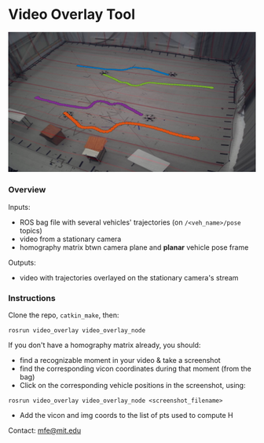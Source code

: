 
# Video Overlay Tool

![](./example_screenshot.png)

### Overview
Inputs:
- ROS bag file with several vehicles' trajectories (on `/<veh_name>/pose` topics)
- video from a stationary camera
- homography matrix btwn camera plane and **planar** vehicle pose frame

Outputs:
- video with trajectories overlayed on the stationary camera's stream

### Instructions
Clone the repo, `catkin_make`, then:

```
rosrun video_overlay video_overlay_node
```

If you don't have a homography matrix already, you should:
- find a recognizable moment in your video & take a screenshot
- find the corresponding vicon coordinates during that moment (from the bag)
- Click on the corresponding vehicle positions in the screenshot, using:
```
rosrun video_overlay video_overlay_node <screenshot_filename>
```
- Add the vicon and img coords to the list of pts used to compute H

Contact: mfe@mit.edu
